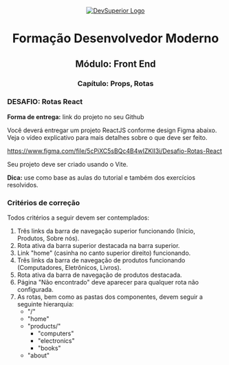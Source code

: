 <p align="center">
  <a href="https://devsuperior.com.br">
    <img src="https://github.com/BrunoBuilder/customer_crud_challenge/assets/84381502/6b8cb2ad-5e4b-450b-a788-cd6c2d43a3c3" alt="DevSuperior Logo">
  </a>
</p>

<h1 align="center">Formação Desenvolvedor Moderno</h1>

<h2 align="center">Módulo: Front End</h2>

<h3 align="center">Capítulo: Props, Rotas</h3>

### DESAFIO: Rotas React

**Forma de entrega:** link do projeto no seu Github

Você deverá entregar um projeto ReactJS conforme design Figma abaixo. Veja o vídeo explicativo para mais detalhes sobre o que deve ser feito.

https://www.figma.com/file/5cPiXC5sBQc4B4wIZKlI3i/Desafio-Rotas-React

Seu projeto deve ser criado usando o Vite.

**Dica:** use como base as aulas do tutorial e também dos exercícios resolvidos.

### Critérios de correção

Todos critérios a seguir devem ser contemplados:

1. Três links da barra de navegação superior funcionando (Início, Produtos, Sobre nós).
2. Rota ativa da barra superior destacada na barra superior.
3. Link "home" (casinha no canto superior direito) funcionando.
4. Três links da barra de navegação de produtos funcionando (Computadores, Eletrônicos, Livros).
5. Rota ativa da barra de navegação de produtos destacada.
6. Página "Não encontrado" deve aparecer para qualquer rota não configurada.
7. As rotas, bem como as pastas dos componentes, devem seguir a seguinte hierarquia:
   - "/"
   - "home"
   - "products/"
     - "computers"
     - "electronics"
     - "books"
   - "about"
